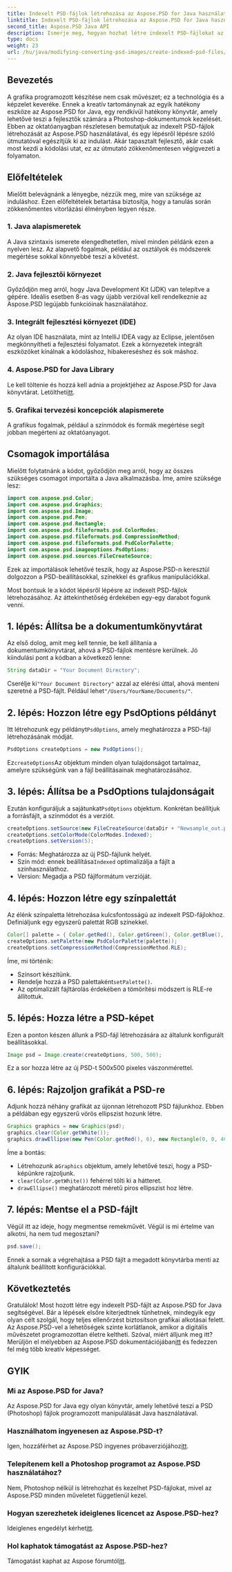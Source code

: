 ```yaml
---
title: Indexelt PSD-fájlok létrehozása az Aspose.PSD for Java használatával
linktitle: Indexelt PSD-fájlok létrehozása az Aspose.PSD for Java használatával
second_title: Aspose.PSD Java API
description: Ismerje meg, hogyan hozhat létre indexelt PSD-fájlokat az Aspose.PSD for Java segítségével lépésenkénti útmutatónkban. Csatlakozzon most, és fedezze fel a végtelen művészi lehetőségeket.
type: docs
weight: 23
url: /hu/java/modifying-converting-psd-images/create-indexed-psd-files/
---
```

## Bevezetés
A grafika programozott készítése nem csak művészet; ez a technológia és a képzelet keveréke. Ennek a kreatív tartománynak az egyik hatékony eszköze az Aspose.PSD for Java, egy rendkívül hatékony könyvtár, amely lehetővé teszi a fejlesztők számára a Photoshop-dokumentumok kezelését. Ebben az oktatóanyagban részletesen bemutatjuk az indexelt PSD-fájlok létrehozását az Aspose.PSD használatával, és egy lépésről lépésre szóló útmutatóval egészítjük ki az indulást. Akár tapasztalt fejlesztő, akár csak most kezdi a kódolási utat, ez az útmutató zökkenőmentesen végigvezeti a folyamaton.
## Előfeltételek
Mielőtt belevágnánk a lényegbe, nézzük meg, mire van szüksége az induláshoz. Ezen előfeltételek betartása biztosítja, hogy a tanulás során zökkenőmentes vitorlázási élményben legyen része.
### 1. Java alapismeretek
A Java szintaxis ismerete elengedhetetlen, mivel minden példánk ezen a nyelven lesz. Az alapvető fogalmak, például az osztályok és módszerek megértése sokkal könnyebbé teszi a követést.
### 2. Java fejlesztői környezet
Győződjön meg arról, hogy Java Development Kit (JDK) van telepítve a gépére. Ideális esetben 8-as vagy újabb verzióval kell rendelkeznie az Aspose.PSD legújabb funkcióinak használatához.
### 3. Integrált fejlesztési környezet (IDE)
Az olyan IDE használata, mint az IntelliJ IDEA vagy az Eclipse, jelentősen megkönnyítheti a fejlesztési folyamatot. Ezek a környezetek integrált eszközöket kínálnak a kódoláshoz, hibakereséshez és sok máshoz.
### 4. Aspose.PSD for Java Library
 Le kell töltenie és hozzá kell adnia a projektjéhez az Aspose.PSD for Java könyvtárat. Letöltheti[itt](https://releases.aspose.com/psd/java/).
### 5. Grafikai tervezési koncepciók alapismerete
A grafikus fogalmak, például a színmódok és formák megértése segít jobban megérteni az oktatóanyagot.
## Csomagok importálása
Mielőtt folytatnánk a kódot, győződjön meg arról, hogy az összes szükséges csomagot importálta a Java alkalmazásba. Íme, amire szüksége lesz:
```java
import com.aspose.psd.Color;
import com.aspose.psd.Graphics;
import com.aspose.psd.Image;
import com.aspose.psd.Pen;
import com.aspose.psd.Rectangle;
import com.aspose.psd.fileformats.psd.ColorModes;
import com.aspose.psd.fileformats.psd.CompressionMethod;
import com.aspose.psd.fileformats.psd.PsdColorPalette;
import com.aspose.psd.imageoptions.PsdOptions;
import com.aspose.psd.sources.FileCreateSource;
```
Ezek az importálások lehetővé teszik, hogy az Aspose.PSD-n keresztül dolgozzon a PSD-beállításokkal, színekkel és grafikus manipulációkkal.

Most bontsuk le a kódot lépésről lépésre az indexelt PSD-fájlok létrehozásához. Az áttekinthetőség érdekében egy-egy darabot fogunk venni.
## 1. lépés: Állítsa be a dokumentumkönyvtárat
Az első dolog, amit meg kell tennie, be kell állítania a dokumentumkönyvtárat, ahová a PSD-fájlok mentésre kerülnek. Jó kiindulási pont a kódban a következő lenne:
```java
String dataDir = "Your Document Directory";
```
 Cserélje ki`"Your Document Directory"` azzal az elérési úttal, ahová menteni szeretné a PSD-fájlt. Például lehet`"/Users/YourName/Documents/"`.
## 2. lépés: Hozzon létre egy PsdOptions példányt
 Itt létrehozunk egy példányt`PsdOptions`, amely meghatározza a PSD-fájl létrehozásának módját.
```java
PsdOptions createOptions = new PsdOptions();
```
 Ez`createOptions`Az objektum minden olyan tulajdonságot tartalmaz, amelyre szükségünk van a fájl beállításainak meghatározásához. 
## 3. lépés: Állítsa be a PsdOptions tulajdonságait
 Ezután konfiguráljuk a sajátunkat`PsdOptions` objektum. Konkrétan beállítjuk a forrásfájlt, a színmódot és a verziót. 
```java
createOptions.setSource(new FileCreateSource(dataDir + "Newsample_out.psd", false));
createOptions.setColorMode(ColorModes.Indexed);
createOptions.setVersion(5);
```
- Forrás: Meghatározza az új PSD-fájlunk helyét.
-  Szín mód: ennek beállítása`Indexed` optimalizálja a fájlt a színhasználathoz.
- Version: Megadja a PSD fájlformátum verzióját.
## 4. lépés: Hozzon létre egy színpalettát
Az élénk színpaletta létrehozása kulcsfontosságú az indexelt PSD-fájlokhoz. Definiáljunk egy egyszerű palettát RGB színekkel.
```java
Color[] palette = { Color.getRed(), Color.getGreen(), Color.getBlue(), Color.getYellow() };
createOptions.setPalette(new PsdColorPalette(palette));
createOptions.setCompressionMethod(CompressionMethod.RLE);
```
Íme, mi történik:
- Színsort készítünk.
-  Rendelje hozzá a PSD palettaként`setPalette()`.
- Az optimalizált fájltárolás érdekében a tömörítési módszert is RLE-re állítottuk.
## 5. lépés: Hozza létre a PSD-képet
Ezen a ponton készen állunk a PSD-fájl létrehozására az általunk konfigurált beállításokkal.
```java
Image psd = Image.create(createOptions, 500, 500);
```
Ez a sor hozza létre az új PSD-t 500x500 pixeles vászonmérettel.
## 6. lépés: Rajzoljon grafikát a PSD-re
Adjunk hozzá néhány grafikát az újonnan létrehozott PSD fájlunkhoz. Ebben a példában egy egyszerű vörös ellipszist hozunk létre.
```java
Graphics graphics = new Graphics(psd);
graphics.clear(Color.getWhite());
graphics.drawEllipse(new Pen(Color.getRed(), 6), new Rectangle(0, 0, 400, 400));
```
Íme a bontás:
-  Létrehozunk a`Graphics` objektum, amely lehetővé teszi, hogy a PSD-képünkre rajzoljunk.
- `clear(Color.getWhite())` fehérrel tölti ki a hátteret.
- `drawEllipse()` meghatározott méretű piros ellipszist hoz létre.
## 7. lépés: Mentse el a PSD-fájlt
Végül itt az ideje, hogy megmentse remekművét. Végül is mi értelme van alkotni, ha nem tud megosztani?
```java
psd.save();
```
Ennek a sornak a végrehajtása a PSD fájlt a megadott könyvtárba menti az általunk beállított konfigurációkkal.
## Következtetés
Gratulálok! Most hozott létre egy indexelt PSD-fájlt az Aspose.PSD for Java segítségével. Bár a lépések elsőre kiterjedtnek tűnhetnek, mindegyik egy olyan célt szolgál, hogy teljes ellenőrzést biztosítson grafikai alkotásai felett. Az Aspose.PSD-vel a lehetőségek szinte korlátlanok, amikor a digitális művészetet programozottan életre keltheti.
Szóval, miért álljunk meg itt? Merüljön el mélyebben az Aspose.PSD dokumentációjában[itt](https://reference.aspose.com/psd/java/) és fedezzen fel még több kreatív képességet.
## GYIK
### Mi az Aspose.PSD for Java?
Az Aspose.PSD for Java egy olyan könyvtár, amely lehetővé teszi a PSD (Photoshop) fájlok programozott manipulálását Java használatával.
### Használhatom ingyenesen az Aspose.PSD-t?
 Igen, hozzáférhet az Aspose.PSD ingyenes próbaverziójához[itt](https://releases.aspose.com/).
### Telepítenem kell a Photoshop programot az Aspose.PSD használatához?
Nem, Photoshop nélkül is létrehozhat és kezelhet PSD-fájlokat, mivel az Aspose.PSD minden műveletet függetlenül kezel.
### Hogyan szerezhetek ideiglenes licencet az Aspose.PSD-hez?
 Ideiglenes engedélyt kérhet[itt](https://purchase.aspose.com/temporary-license/).
### Hol kaphatok támogatást az Aspose.PSD-hez?
 Támogatást kaphat az Aspose fórumtól[itt](https://forum.aspose.com/c/psd/34).